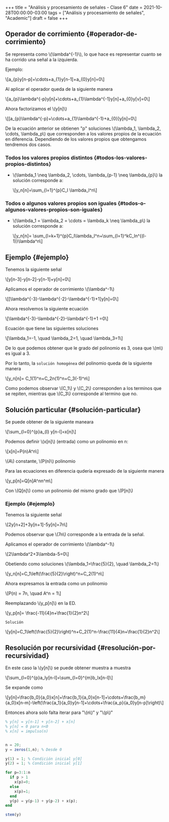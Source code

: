 +++
title = "Análisis y procesamiento de señales - Clase 6"
date = 2021-10-28T00:00:00-03:00
tags = ["Análisis y procesamiento de señales", "Academic"]
draft = false
+++

## Operador de corrimiento {#operador-de-corrimiento}

Se representa como \\(\lambda^{-1}\\), lo que hace es representar cuanto se ha corrido una señal a la izquierda.

Ejemplo:

\\[a\_{p}y[n-p]+\cdots+a\_{1}y[n-1]+a\_{0}y[n]=0\\]

Al aplicar el operador queda de la siguiente manera

\\[a\_{p}\lambda^{-p}y[n]+\cdots+a\_{1}\lambda^{-1}y[n]+a\_{0}y[v]=0\\]

Ahora factorizamos el \\(y[n]\\)

\\[[a\_{p}\lambda^{-p}+\cdots+a\_{1}\lambda^{-1}+a\_{0}]y[n]=0\\]

De la ecuación anterior se obtienen "p" soluciones \\(\lambda\_1, \lambda\_2, \cdots, \lambda\_p\\)  que corresponden a los valores propios de la ecuación en diferencia. Dependiendo de los valores propios que obtengamos tendremos dos casos.


### Todos los valores propios distintos {#todos-los-valores-propios-distintos}

-   \\(\lambda\_1 \neq \lambda\_2, \cdots, \lambda\_{p-1} \neq \lambda\_{p}\\) la solución corresponde a:

    \\[y\_n[n]=\sum\_{l=1}^{p}C\_l \lambda\_l^n\\]


### Todos o algunos valores propios son iguales {#todos-o-algunos-valores-propios-son-iguales}

-   \\(\lambda\_1 = \lambda\_2 = \cdots = \lambda\_k \neq \lambda\_p\\) la solución corresponde a:

    \\[y\_n[n]= \sum\_{l=k+1}^{p}C\_l\lambda\_l^n+\sum\_{l=1}^kC\_ln^{(l-1)}\lambda^n\\]


## Ejemplo {#ejemplo}

Tenemos la siguiente señal

\\[y[n-3]-y[n-2]-y[n-1]+y[n]=0\\]

Aplicamos el operador de corrimiento \\(\lambda^-1\\)

\\[[\lambda^{-3}-\lambda^{-2}-\lambda^{-1}+1]y[n]=0\\]

Ahora resolvemos la siguiente ecuación

\\[\lambda^{-3}-\lambda^{-2}-\lambda^{-1}+1 =0\\]

Ecuación que tiene las siguientes soluciones

\\[\lambda\_1=-1, \quad \lambda\_2=1, \quad \lambda\_3=1\\]

De lo que podemos obtener que le grado del polinomio es 3, osea que \\(m\\) es igual a 3.

Por lo tanto, la `solución homogénea` del polinomio queda de la siguiente manera

\\[y\_n[n]= C\_1(1)^n+C\_2n(1)^n+C\_3(-1)^n\\]

Como podemos observar \\(C\_1\\) y \\(C\_2\\) corresponden a los terminos que se repiten, mientras que \\(C\_3\\) corresponde al termino que no.


## Solución particular {#solución-particular}

Se puede obtener de la siguiente maneara

\\[\sum\_{l=0}^{p}a\_{l} y[n-l]=x[n]\\]

Podemos definir \\(x[n]\\) (entrada) como un polinomio en n:

\\[x[n]=P(n)A^n\\]

\\(A\\) constante, \\(P(n)\\) polinomio

Para las ecuaciones en diferencia qudería expresado de la siguiente manera

\\[y\_p[n]=Q[n]A^nn^m\\]

Con \\(Q[n]\\) como un polinomio del mismo grado que \\(P[n]\\)


### Ejemplo {#ejemplo}

Tenemos la siguiente señal

\\[2y[n+2]+3y[n+1]-5y[n]=7n\\]

Podemos observar que \\(7n\\) corresponde a la entrada de la señal.

Aplicamos el operador de corrimiento \\(\lambda^-1\\)

\\[2\lambda^2+3\lambda-5=0\\]

Obetiendo como soluciones \\(\lambda\_1=\frac{5}{2}, \quad \lambda\_2=1\\)

\\[y\_n[n]=C\_1\left(\frac{5}{2}\right)^n+C\_2(1)^n\\]

Ahora expresamos la entrada como un polinomio

\\[P(n) = 7n, \quad A^n = 1\\]

Reemplazando \\(y\_p[n]\\) en la ED.

\\[y\_p[n]= \frac{-11}{4}n+\frac{1}{2}n^2\\]

`Solución`

\\[y[n]=C\_1\left(\frac{5}{2}\right)^n+C\_2(1)^n-\frac{11}{4}n+\frac{1}{2}n^2\\]


## Resolución por recursividad {#resolución-por-recursividad}

En este caso la \\(y[n]\\) se puede obtener muestra a muestra

\\[\sum\_{l=0}^{p}a\_ly[n-l]=\sum\_{l=0}^{m}b\_lx[n-l]\\]

Se expande como

\\[y[n]=\frac{b\_0}{a\_0}x[n]+\frac{b\_1}{a\_0}x[n-1]+\cdots+\frac{b\_m}{a\_0}x[n-m]-\left(\frac{a\_1}{a\_0}y[n-1]+\cdots+\frac{a\_p}{a\_0}y[n-p]\right)\\]

Entonces ahora solo falta iterar para "\\(n\\)" y "\\(p\\)"

```octave
% y[n] = y[n-1] + y[n-2] + x[n]
% y[n] = 0 para n<0
% x[n] = impulso(n)


n = 20;
y = zeros(1,n); % Desde 0

y(1) = 1; % Condición inicial y[0]
y(2) = 1; % Condición inicial y[1]

for p=3:1:n
  if p > 1
    x(p)=0;
  else
    x(p)=1;
  end
  y(p) = y(p-1) + y(p-2) + x(p);
end

stem(y)
```